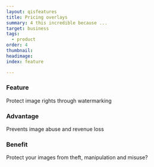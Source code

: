 ```yaml
---
layout: qisfeatures
title: Pricing overlays
summary: 4 this incredible because ...
target: business
tags:
  - product
order: 4
thumbnail:
headimage:
index: feature

---
```


### Feature ###
Protect image rights through watermarking
### Advantage ###
Prevents image abuse and revenue loss
### Benefit ###
Protect your images from theft, manipulation and misuse?
